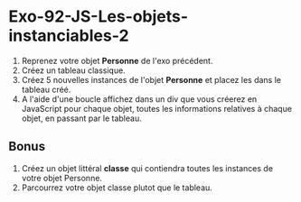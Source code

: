 # Exo-92-JS-Les-objets-instanciables-2

1. Reprenez votre objet **Personne** de l'exo précédent.
2. Créez un tableau classique.
3. Créez 5 nouvelles instances de l'objet **Personne** et placez les dans le tableau créé.
4. A l'aide d'une boucle affichez dans un div que vous créerez en JavaScript pour chaque objet,
   toutes les informations relatives à chaque objet, en passant par le tableau.

## Bonus
1. Créez un objet littéral **classe** qui contiendra toutes les instances de votre objet Personne.
2. Parcourrez votre objet classe plutot que le tableau.